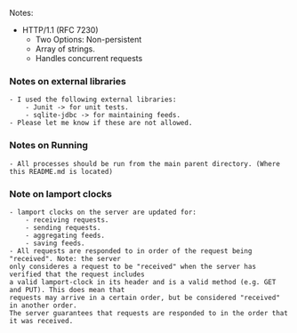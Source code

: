 
Notes:
- HTTP/1.1 (RFC 7230)
    - Two Options: Non-persistent
    - Array of strings.
    - Handles concurrent requests

### Notes on external libraries
    - I used the following external libraries:
        - Junit -> for unit tests.
        - sqlite-jdbc -> for maintaining feeds.
    - Please let me know if these are not allowed.


### Notes on Running
    - All processes should be run from the main parent directory. (Where this README.md is located)


### Note on lamport clocks
    - lamport clocks on the server are updated for:
        - receiving requests.
        - sending requests.
        - aggregating feeds.
        - saving feeds.
    - All requests are responded to in order of the request being "received". Note: the server 
    only consideres a request to be "received" when the server has verified that the request includes
    a valid lamport-clock in its header and is a valid method (e.g. GET and PUT). This does mean that
    requests may arrive in a certain order, but be considered "received" in another order.
    The server guarantees that requests are responded to in the order that it was received.

